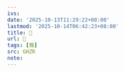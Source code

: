 ```yaml
---
ivs:
date: '2025-10-13T11:29:22+08:00'
lastmod: '2025-10-14T06:42:23+08:00'
title: 󰡎
url: 󰡎
tags: [掫]
src: GHZR
note:
---
```

